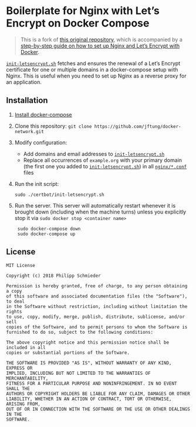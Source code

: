 # Boilerplate for Nginx with Let’s Encrypt on Docker Compose

> This is a fork of [this original repository](https://github.com/wmnnd/nginx-certbot), which is accompanied by a [step-by-step guide on how to set up Nginx and Let’s Encrypt with Docker](https://medium.com/@pentacent/nginx-and-lets-encrypt-with-docker-in-less-than-5-minutes-b4b8a60d3a71).

[`init-letsencrypt.sh`](./init-letsencrypt.sh) fetches and ensures the renewal
of a Let’s Encrypt certificate for one or multiple domains in a docker-compose
setup with Nginx. This is useful when you need to set up Nginx as a reverse
proxy for an application.

## Installation

1.  [Install docker-compose](https://docs.docker.com/compose/install/#install-compose)

2.  Clone this repository: `git clone https://github.com/jftung/docker-network.git`

3.  Modify configuration:

    - Add domains and email addresses to [`init-letsencrypt.sh`](./init-letsencrypt.sh)
    - Replace all occurrences of `example.org` with your primary domain (the
      first one you added to [`init-letsencrypt.sh`](./init-letsencrypt.sh)) in
      all [`nginx/*.conf`](../nginx/) files

4.  Run the init script:

        sudo ./certbot/init-letsencrypt.sh

5.  Run the server. This server will automatically restart whenever it is
    brought down (including when the machine turns) unless you explicitly stop
    it via `sudo docker stop <container name>`

         sudo docker-compose down
         sudo docker-compose up

## License

```
MIT License

Copyright (c) 2018 Philipp Schmieder

Permission is hereby granted, free of charge, to any person obtaining a copy
of this software and associated documentation files (the "Software"), to deal
in the Software without restriction, including without limitation the rights
to use, copy, modify, merge, publish, distribute, sublicense, and/or sell
copies of the Software, and to permit persons to whom the Software is
furnished to do so, subject to the following conditions:

The above copyright notice and this permission notice shall be included in all
copies or substantial portions of the Software.

THE SOFTWARE IS PROVIDED "AS IS", WITHOUT WARRANTY OF ANY KIND, EXPRESS OR
IMPLIED, INCLUDING BUT NOT LIMITED TO THE WARRANTIES OF MERCHANTABILITY,
FITNESS FOR A PARTICULAR PURPOSE AND NONINFRINGEMENT. IN NO EVENT SHALL THE
AUTHORS OR COPYRIGHT HOLDERS BE LIABLE FOR ANY CLAIM, DAMAGES OR OTHER
LIABILITY, WHETHER IN AN ACTION OF CONTRACT, TORT OR OTHERWISE, ARISING FROM,
OUT OF OR IN CONNECTION WITH THE SOFTWARE OR THE USE OR OTHER DEALINGS IN THE
SOFTWARE.
```
